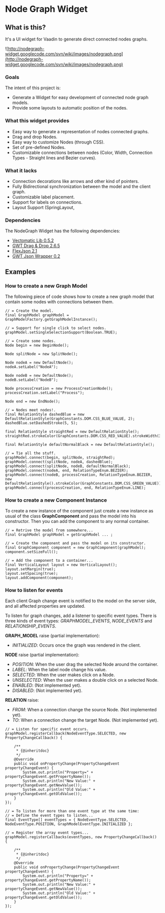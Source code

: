 # Node Graph Widget #





## What is this? ##

It's a UI widget for Vaadin to generate direct connected nodes graphs.

![http://nodegraph-widget.googlecode.com/svn/wiki/images/nodegraph.png](http://nodegraph-widget.googlecode.com/svn/wiki/images/nodegraph.png)

### Goals ###

The intent of this project is:
  * Generate a Widget for easy development of connected node graph models.
  * Provide some layouts to automatic position of the nodes.

### What this widget provides ###

  * Easy way to generate a representation of nodes connected graphs.
  * Drag and drop Nodes.
  * Easy way to customize Nodes (through CSS).
  * Set of pre-defined Nodes.
  * Customizable connections between nodes (Color, Width, Connection Types - Straight lines and Bezier curves).

### What it lacks ###

  * Connection decorations like arrows and other kind of pointers.
  * Fully Bidirectional synchronization between the model and the client graph.
  * Customizable label placement.
  * Support for labels on connections.
  * Layout Support (SpringLayout,

### Dependencies ###

The NodeGraph Widget has the following dependencies:

  * [Vectomatic Lib 0.5.2](http://www.vectomatic.org/lib-gwt-svg)
  * [GWT Drag & Drop 2.6.5](http://code.google.com/p/gwt-dnd/)
  * [FlexJson 2.1](http://flexjson.sourceforge.net/)
  * [GWT Json Wrapper 0.2](http://code.google.com/p/gwt-jsonwrapper/)

## Examples ##

### How to create a new Graph Model ###

The following piece of code shows how to create a new graph model that contain some nodes with connections between them.

```
// = Create the model.
final GraphModel graphModel = GraphModelFactory.getGraphModelInstance();

// = Support for single click to select nodes.
graphModel.setSingleSelectionSupport(Boolean.TRUE);

// = Create some nodes.
Node begin = new BeginNode();

Node splitNode = new SplitNode();

Node nodeA = new DefaultNode();
nodeA.setLabel("NodeA");

Node nodeB = new DefaultNode();
nodeB.setLabel("NodeB");

Node processCreation = new ProcessCreationNode();
processCreation.setLabel("Process");

Node end = new EndNode();

// = Nodes meet nodes!.
final RelationStyle dashedBlue = new DefaultRelationStyle(GraphConstants.DOM.CSS_BLUE_VALUE, 2);
dashedBlue.setDashedStroke(5, 5);

final RelationStyle straightRed = new DefaultRelationStyle();
straightRed.strokeColor(GraphConstants.DOM.CSS_RED_VALUE).strokeWidth(3);

final RelationStyle defaultNormalBlack = new DefaultRelationStyle();

// = Tie all the stuff.
graphModel.connect(begin, splitNode, straightRed);
graphModel.connect(splitNode, nodeA, dashedBlue);
graphModel.connect(splitNode, nodeB, defaultNormalBlack);
graphModel.connect(nodeA, end, RelationTypeEnum.BEZIER);
graphModel.connect(nodeB, processCreation, RelationTypeEnum.BEZIER, new DefaultRelationStyle().strokeColor(GraphConstants.DOM.CSS_GREEN_VALUE));
graphModel.connect(processCreation, end, RelationTypeEnum.LINE);
```

### How to create a new Component Instance ###

To create a new instance of the component just create a new instance as usual of the class **GraphComponent** and pass the model into his constructor.
Then you can add the component to any normal container.

```
// = Retrive the model from somewhere...
final GraphModel graphModel = getGraphModel ... ;

// = Create the component and pass the model on its constructor.
final GraphComponent component = new GraphComponent(graphModel);
component.setSizeFull();

// = Add the component to a container...
final VerticalLayout layout = new VerticalLayout();
layout.setMargin(true);
layout.setSpacing(true);
layout.addComponent(component);
```

### How to listen for events ###

Each client Graph change event is notified to the model on the server side, and all affected properties are updated.

To listen for graph changes, add a listener to specific event types. There is three kinds of event types: _GRAPHMODEL\_EVENTS_, _NODE\_EVENTS_ and _RELATIONSHIP\_EVENTS_.

**GRAPH\_MODEL** raise (partial implementation):

  * _INITIALIZED_: Occurs once the graph was rendered in the client.

**NODE** raise (partial implementation):

  * _POSITION_: When the user drag the selected Node around the container.
  * _LABEL_: When the label node change his value.
  * _SELECTED_: When the user makes click on a Node.
  * _UNSELECTED_: When the user makes a double click on a selected Node.
  * _ENABLED_: (Not implemented yet).
  * _DISABLED_: (Not implemented yet).

**RELATION** raise:

  * _FROM_: When a connection change the source Node. (Not implemented yet).
  * _TO_: When a connection change the target Node. (Not implemented yet).

```
// = Listen for specific event occurs.
graphModel.registerCallback(NodeEventType.SELECTED, new PropertyChangeCallback() {
	
	/**
	 * {@inheritdoc}
	 */
	@Override
	public void onPropertyChange(PropertyChangeEvent propertyChangeEvent) {
		System.out.println("Property=" + propertyChangeEvent.getPropertyName());
		System.out.println("New Value:" + propertyChangeEvent.getNewValue());
		System.out.println("Old Value:" + propertyChangeEvent.getOldValue());
	}
});

// = To listen for more than one event type at the same time:
// = Define the event types to listen...
final EventType[] eventTypes = { NodeEventType.SELECTED, NodeEventType.POSITION, GraphModelEventType.INITIALIZED };

// = Register the array event types...
graphModel.registerCallbacks(eventTypes, new PropertyChangeCallback() {
	
	/**
	 * {@inheritdoc}
	 */
	@Override
	public void onPropertyChange(PropertyChangeEvent propertyChangeEvent) {
		System.out.println("Property=" + propertyChangeEvent.getPropertyName());
		System.out.println("New Value:" + propertyChangeEvent.getNewValue());
		System.out.println("Old Value:" + propertyChangeEvent.getOldValue());
	}
});
```